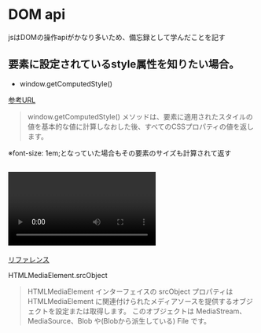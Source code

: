 # DOM api

jsはDOMの操作apiがかなり多いため、備忘録として学んだことを記す

## 要素に設定されているstyle属性を知りたい場合。

- window.getComputedStyle()

[参考URL](https://qiita.com/amamamaou/items/bb79bec002a6ff033810)

>window.getComputedStyle() メソッドは、要素に適用されたスタイルの値を基本的な値に計算しなおした後、すべてのCSSプロパティの値を返します。

※font-size: 1em;となっていた場合もその要素のサイズも計算されて返す


## <video>タグに対して

[リファレンス](https://developer.mozilla.org/ja/docs/Web/API/HTMLMediaElement/srcObject)

HTMLMedia​Element​.src​Object

>HTMLMediaElement インターフェイスの srcObject プロパティは HTMLMediaElement に関連付けられたメディアソースを提供するオブジェクトを設定または取得します。 このオブジェクトは MediaStream、MediaSource、Blob や(Blobから派生している) File です。
